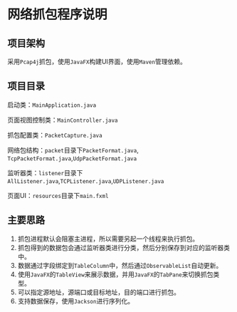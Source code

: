 # 网络抓包程序说明

## 项目架构
采用`Pcap4j`抓包，使用`JavaFX`构建UI界面，使用`Maven`管理依赖。

## 项目目录
启动类：`MainApplication.java`

页面视图控制类：`MainController.java`

抓包配置类：`PacketCapture.java`

网络包结构：`packet`目录下`PacketFormat.java`, `TcpPacketFormat.java`,`UdpPacketFormat.java`

监听器类：`listener`目录下`AllListener.java`,`TCPListener.java`,`UDPListener.java`

页面UI：`resources`目录下`main.fxml`

## 主要思路
1. 抓包进程默认会阻塞主进程，所以需要另起一个线程来执行抓包。
2. 抓包得到的数据包会通过监听器类进行分类，然后分别保存到对应的监听器类中。
3. 数据通过字段绑定到`TableColumn`中，然后通过`ObservableList`自动更新。
4. 使用`JavaFX`的`TableView`来展示数据，并用`JavaFX`的`TabPane`来切换抓包类型。
5. 可以指定源地址，源端口或目标地址，目的端口进行抓包。
6. 支持数据保存，使用`Jackson`进行序列化。